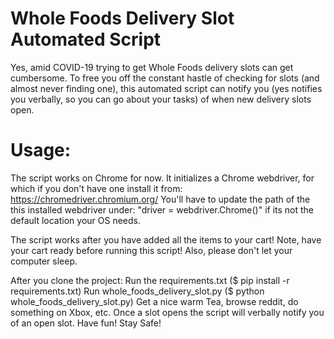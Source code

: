 # Whole Foods Delivery Slot Automated Script

Yes, amid COVID-19 trying to get Whole Foods delivery slots can get cumbersome. To free you off the constant hastle of checking for slots (and almost never finding one), this automated script can notify you (yes notifies you verbally, so you can go about your tasks) of when new delivery slots open.


Usage:
======
The script works on Chrome for now. 
It initializes a Chrome webdriver, for which if you don't have one install it from: https://chromedriver.chromium.org/
You'll have to update the path of the this installed webdriver under: "driver = webdriver.Chrome()" if its not the default location your OS needs.

The script works after you have added all the items to your cart! Note, have your cart ready before running this script! Also, please don't let your computer sleep. 

After you clone the project:
Run the requirements.txt ($ pip install -r requirements.txt)
Run whole_foods_delivery_slot.py ($ python whole_foods_delivery_slot.py)
Get a nice warm Tea, browse reddit, do something on Xbox, etc.
Once a slot opens the script will verbally notify you of an open slot.
Have fun! Stay Safe!
